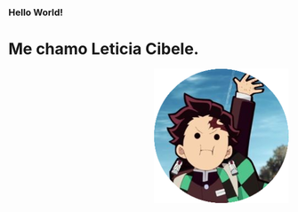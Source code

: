 ### Hello World!
# Me chamo Leticia Cibele.

<img align="right" src="imagens/fotor-20241027182025.png">